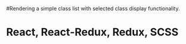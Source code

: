 #Rendering a simple class list with selected class display functionality.

# React, React-Redux, Redux, SCSS
